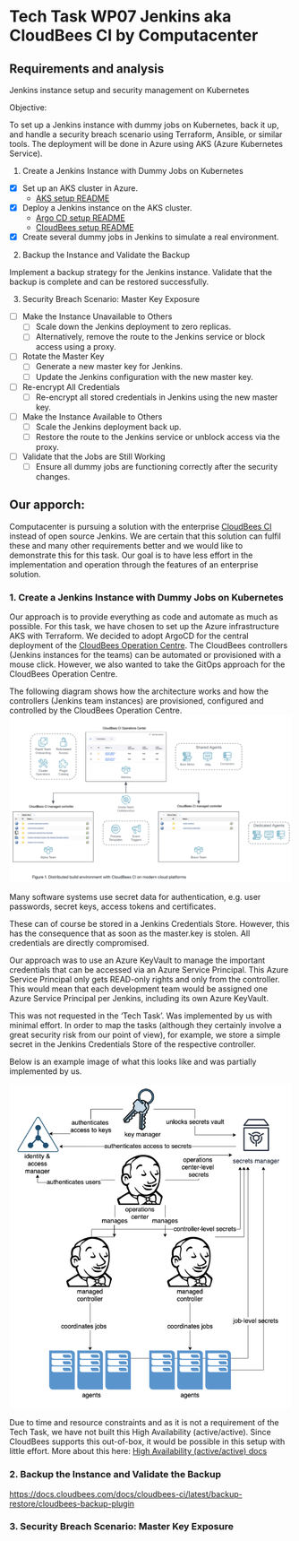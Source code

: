 # Tech Task WP07 Jenkins aka CloudBees CI by Computacenter

## Requirements and analysis

Jenkins instance setup and security management on Kubernetes

Objective:

To set up a Jenkins instance with dummy jobs on Kubernetes, back it up, and
handle a security breach scenario using Terraform, Ansible, or similar tools.
The deployment will be done in Azure using AKS (Azure Kubernetes Service).

1. Create a Jenkins Instance with Dummy Jobs on Kubernetes
 - [X] Set up an AKS cluster in Azure.
    - [AKS setup README](aks/README.md)
 - [X] Deploy a Jenkins instance on the AKS cluster.
    - [Argo CD setup README](argocd/README.md)
    - [CloudBees setup README](cloudbees-ci/README.md)
 - [X] Create several dummy jobs in Jenkins to simulate a real environment.

2. Backup the Instance and Validate the Backup

Implement a backup strategy for the Jenkins instance. Validate that the backup
is complete and can be restored successfully.

3. Security Breach Scenario: Master Key Exposure
 - [ ] Make the Instance Unavailable to Others
   - [ ] Scale down the Jenkins deployment to zero replicas.
   - [ ] Alternatively, remove the route to the Jenkins service or block access using a proxy.
 - [ ] Rotate the Master Key
   - [ ] Generate a new master key for Jenkins.
   - [ ]  Update the Jenkins configuration with the new master key.
 - [ ] Re-encrypt All Credentials
   - [ ] Re-encrypt all stored credentials in Jenkins using the new master key.
- [ ] Make the Instance Available to Others
  - [ ] Scale the Jenkins deployment back up.
  - [ ] Restore the route to the Jenkins service or unblock access via the proxy.
- [ ] Validate that the Jobs are Still Working
  - [ ] Ensure all dummy jobs are functioning correctly after the security changes.

## Our apporch:

Computacenter is pursuing a solution with the enterprise [CloudBees CI](https://docs.cloudbees.com/docs/cloudbees-ci/latest/architecture/ci-cloud)
instead of open source Jenkins. We are certain that this solution can fulfil
these and many other requirements better and we would like to demonstrate this for
this task. Our goal is to have less effort in the implementation and operation
through the features of an enterprise solution.

### 1. Create a Jenkins Instance with Dummy Jobs on Kubernetes

Our approach is to provide everything as code and automate as much as possible.
For this task, we have chosen to set up the Azure infrastructure AKS with
Terraform. We decided to adopt ArgoCD for the central deployment of the
[CloudBees Operation Centre](https://docs.cloudbees.com/docs/cloudbees-ci/latest/architecture/ci-cloud).
The CloudBees controllers (Jenkins instances for the teams) can be automated or provisioned with a mouse click. However, we also
wanted to take the GitOps approach for the CloudBees Operation Centre.

The following diagram shows how the architecture works and how the controllers
(Jenkins team instances) are provisioned, configured and controlled by the
CloudBees Operation Centre.
![CloudBees Operation Centre AKS Overview](./images/cbci-overview.png)


Many software systems use secret data for authentication, e.g. user passwords,
secret keys, access tokens and certificates.

These can of course be stored in a Jenkins Credentials Store. However, this has
the consequence that as soon as the master.key is stolen. All credentials are
directly compromised.

Our approach was to use an Azure KeyVault to manage the important credentials
that can be accessed via an Azure Service Principal. This Azure Service
Principal only gets READ-only rights and only from the controller. This would
mean that each development team would be assigned one Azure Service Principal
per Jenkins, including its own Azure KeyVault.

This was not requested in the ‘Tech Task’. Was implemented by us with minimal
effort. In order to map the tasks (although they certainly involve a great
security risk from our point of view), for example, we store a simple secret in
the Jenkins Credentials Store of the respective controller.

Below is an example image of what this looks like and was partially implemented
by us.

![Key Vault Setup](./images/keyvault-setup.png)

Due to time and resource constraints and as it is not a requirement of the Tech
Task, we have not built this High Availability (active/active). Since CloudBees
supports this out-of-box, it would be possible in this setup with little
effort. More about this here:
[High Availability (active/active) docs](https://docs.cloudbees.com/docs/cloudbees-ci/latest/ha/ha-fundamentals)

### 2. Backup the Instance and Validate the Backup

https://docs.cloudbees.com/docs/cloudbees-ci/latest/backup-restore/cloudbees-backup-plugin

### 3. Security Breach Scenario: Master Key Exposure

